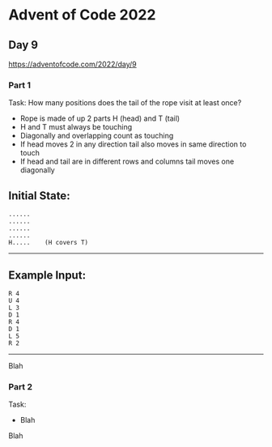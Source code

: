 # Advent of Code 2022
## Day 9
https://adventofcode.com/2022/day/9


### Part 1
Task: How many positions does the tail of the rope visit at least once?

- Rope is made of up 2 parts H (head) and T (tail)  
- H and T must always be touching  
- Diagonally and overlapping count as touching  
- If head moves 2 in any direction tail also moves in same direction to touch  
- If head and tail are in different rows and columns tail moves one diagonally  

Initial State:
---
```
......
......
......
......
H.....    (H covers T)
```
---

Example Input:
---
```
R 4
U 4
L 3
D 1
R 4
D 1
L 5
R 2
```
---


Blah


### Part 2
Task: 

- Blah

Blah
